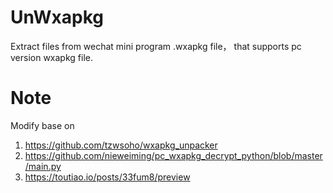# UnWxapkg
Extract files from wechat mini program .wxapkg file， that supports pc version wxapkg file.

# Note
Modify base on  
1. https://github.com/tzwsoho/wxapkg_unpacker
2. https://github.com/nieweiming/pc_wxapkg_decrypt_python/blob/master/main.py
3. https://toutiao.io/posts/33fum8/preview
